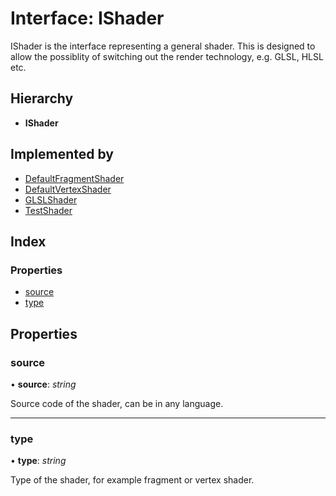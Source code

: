 
# Interface: IShader

IShader is the interface representing a general shader.
This is designed to allow the possiblity of switching out the
render technology, e.g. GLSL, HLSL etc.

## Hierarchy

* **IShader**

## Implemented by

* [DefaultFragmentShader](../classes/defaultfragmentshader.md)
* [DefaultVertexShader](../classes/defaultvertexshader.md)
* [GLSLShader](../classes/glslshader.md)
* [TestShader](../classes/testshader.md)

## Index

### Properties

* [source](ishader.md#source)
* [type](ishader.md#type)

## Properties

###  source

• **source**: *string*

Source code of the shader, can be in any language.

___

###  type

• **type**: *string*

Type of the shader, for example fragment or vertex shader.
